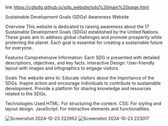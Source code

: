 link https://cgtsdg.github.io/sdg_website/sdg%20main%20page.html

Sustainable Development Goals (SDGs) Awareness Website

Overview
This website is dedicated to raising awareness about the 17 Sustainable Development Goals (SDGs) established by the United Nations. 
These goals aim to address global challenges and promote prosperity while protecting the planet. 
Each goal is essential for creating a sustainable future for everyone.

Features
Comprehensive Information: Each SDG is presented with detailed descriptions, objectives, and key facts.
Interactive Design: User-friendly layout with images and infographics to engage visitors.

Goals
The website aims to:
Educate visitors about the importance of the SDGs.
Inspire action and encourage individuals to contribute to sustainable development.
Provide a platform for sharing knowledge and resources related to the SDGs.

Technologies Used
HTML: For structuring the content.
CSS: For styling and layout design.
JavaScript: For interactive elements and functionalities.

![Screenshot 2024-10-23 222952](https://github.com/user-attachments/assets/fb1dc019-00b3-40dc-bbf9-a4540ba96dd0)
![Screenshot 2024-10-23 223017](https://github.com/user-attachments/assets/37269a13-8cf0-444c-aefe-baa5d5e4fae8)
